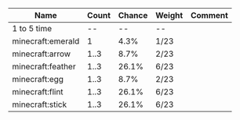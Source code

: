 | Name              | Count | Chance | Weight | Comment |
| ----------------- | ----- | ------ | ------ | ------- |
| 1 to 5 time       |    -- |     -- |     -- |         |
| minecraft:emerald |     1 |   4.3% |   1/23 |         |
| minecraft:arrow   |  1..3 |   8.7% |   2/23 |         |
| minecraft:feather |  1..3 |  26.1% |   6/23 |         |
| minecraft:egg     |  1..3 |   8.7% |   2/23 |         |
| minecraft:flint   |  1..3 |  26.1% |   6/23 |         |
| minecraft:stick   |  1..3 |  26.1% |   6/23 |         |